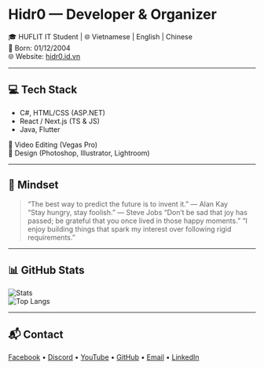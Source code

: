# Hidr0 — Developer & Organizer

🎓 HUFLIT IT Student | 🌐 Vietnamese | English | Chinese  
📅 Born: 01/12/2004  
🌐 Website: [hidr0.id.vn](https://hidr0.id.vn)  

---

## 💻 Tech Stack
- C#, HTML/CSS (ASP.NET)
- React / Next.js (TS & JS)
- Java, Flutter 

🎥 Video Editing (Vegas Pro)  
🎨 Design (Photoshop, Illustrator, Lightroom)

---

## 🧠 Mindset

> “The best way to predict the future is to invent it.” — Alan Kay  
> “Stay hungry, stay foolish.” — Steve Jobs
> “Don’t be sad that joy has passed; be grateful that you once lived in those happy moments.” 
> “I enjoy building things that spark my interest over following rigid requirements.”

---

## 📊 GitHub Stats

![Stats](https://github-readme-stats.vercel.app/api?username=hidr0c&show_icons=true&theme=radical&border_color=00ffc3)  
![Top Langs](https://github-readme-stats.vercel.app/api/top-langs/?username=hidr0c&theme=radical&border_color=00ffc3)

---

## 📬 Contact

[Facebook](https://www.facebook.com/h1dr0c/) • [Discord](https://discord.com/users/317587311279734784) • [YouTube](https://www.youtube.com/@hidr0712) • [GitHub](https://github.com/hidr0c) • [Email](mailto:phanxuanthai2004@gmail.com) • [LinkedIn](https://www.linkedin.com/in/xu%C3%A2n-th%C3%A1i-phan-bab693352/)
